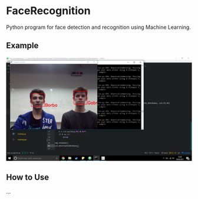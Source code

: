 # FaceRecognition
Python program for face detection and recognition using Machine Learning.

## Example
![example](https://raw.githubusercontent.com/gabsmoreira/FaceRecognition/master/examples/test1.png)

## How to Use
...
